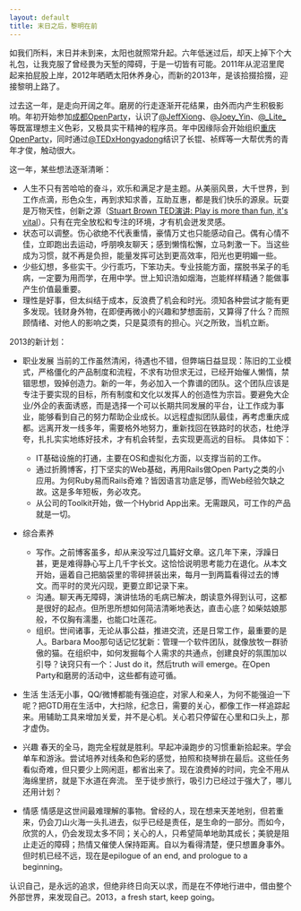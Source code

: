 ```yaml
---
layout: default
title: 末日之后，黎明在前
---
```


如我们所料，末日并未到来，太阳也就照常升起。六年低迷过后，却天上掉下个大礼包，让我克服了曾经畏为天堑的障碍，于是一切皆有可能。2011年从泥沼里爬起来拍屁股上岸，2012年晒晒太阳休养身心，而新的2013年，是该拾掇拾掇，迎接黎明上路了。

过去这一年，是走向开阔之年。磨房的行走逐渐开花结果，由外而内产生积极影响。年初开始参加[成都OpenParty](http://chengdu-open-party.org)，认识了[@JeffXiong](http://weibo.com/gigix)、[@Joey_Yin](http://weibo.com/joeyyin)、[@\_Lite\_](http://weibo.com/209998588)等既富理想主义色彩，又极具实干精神的程序员。年中因缘际会开始组织[重庆OpenParty](http://chongqing-open-party.org)，同时通过[@TEDxHongyadong](http://weibo.com/tedxhongyadong)结识了长锟、祯辉等一大帮优秀的青年才俊，触动很大。

这一年，某些想法逐渐清晰：

  + 人生不只有苦哈哈的奋斗，欢乐和满足才是主题。从美丽风景，大千世界，到工作点滴，形色众生，再到求知求善，互助互惠，都是我们快乐的源泉。玩耍是万物天性，创新之源（[Stuart Brown TED演讲: Play is more than fun, it's vital](http://www.ted.com/talks/stuart_brown_says_play_is_more_than_fun_it_s_vital.html)）。只有在完全放松和专注的环境，才有机会迸发灵感。
  + 状态可以调整。伤心欲绝不代表重情，豪情万丈也只能感动自己。偶有心情不佳，立即跑出去运动，呼朋唤友聊天；感到懒惰松懈，立马刺激一下。当这些成为习惯，就不再是负担，能量发挥可达到更高效率，阳光也更明媚一些。
  + 少些幻想，多些实干。少行乖巧，下笨功夫。专业技能方面，摆脱书呆子的毛病，一定要为用而学，在用中学。世上知识浩如烟海，岂能样样精通？能做事产生价值最重要。
  + 理性是好事，但太纠结于成本，反浪费了机会和时光。须知各种尝试才能有更多发现。钱财身外物，在即便再微小的兴趣和梦想面前，又算得了什么？而照顾情绪、对他人的影响之类，只是莫须有的担心。兴之所致，当机立断。

2013的新计划：

  * 职业发展 当前的工作虽然清闲，待遇也不错，但弊端日益显现：陈旧的工业模式，严格僵化的产品制度和流程，不求有功但求无过，已经开始催人懒惰，禁锢思想，毁掉创造力。新的一年，务必加入一个靠谱的团队。这个团队应该是专注于要实现的目标，所有制度和文化以发挥人的创造性为宗旨。要避免大企业/外企的表面诱惑，而是选择一个可以长期共同发展的平台，让工作成为事业，能够看到自己的努力帮助企业成长。以远程虚拟团队最佳，再考虑重庆成都。远离开发一线多年，需要格外地努力，重新找回在铁路时的状态，杜绝浮夸，扎扎实实地练好技术，才有机会转型，去实现更高远的目标。
具体如下：
    + IT基础设施的打通，主要在OS和虚拟化方面，以支撑当前的工作。
    + 通过折腾博客，打下坚实的Web基础，再用Rails做Open Party之类的小应用。为何Ruby易而Rails奇难？皆因语言功底足够，而Web经验欠缺之故。这是多年短板，务必攻克。
    + 从公司的Toolkit开始，做一个Hybrid App出来。无需跟风，可工作的产品就是一切。

  * 综合素养
    + 写作。之前博客虽多，却从来没写过几篇好文章。这几年下来，浮躁日甚，更是难得静心写上几千字长文。这恰恰说明思考能力在退化。从本文开始，逼着自己把脑袋里的零碎拼装出来，每月一到两篇看得过去的博文。而平时的灵光闪现，更要立即记录下来。
    + 沟通。聊天再无障碍，演讲怯场的毛病已解决，朗读意外得到认可，这都是很好的起点。但所思所想如何简洁清晰地表达，直击心底？如柴姑娘那般，不仅胸有濡墨，也能口吐莲花。
    + 组织。世间诸事，无论从事公益，推进交流，还是日常工作，最重要的是人。Barbara Moo那句话记忆犹新：管理一个软件团队，就像放牧一群骄傲的猫。在组织中，如何发掘每个人需求的共通点，创建良好的氛围加以引导？诀窍只有一个：Just do it，然后truth will emerge。在Open Party和磨房的活动中，这些都有迹可循。

  * 生活
生活无小事，QQ/微博都能有强迫症，对家人和亲人，为何不能强迫一下呢？把GTD用在生活中，大扫除，纪念日，需要的关心，都像工作一样追踪起来。用辅助工具来增加关爱，并不是心机。关心若只停留在心里和口头上，那才虚伪。

  * 兴趣
春天的全马，跑完全程就是胜利。早起冲澡跑步的习惯重新拾起来。学会单车和游泳。尝试培养对线条和色彩的感觉，拍照和挠琴排在最后。这些任务看似奇难，但只要少上网闲逛，都省出来了。现在浪费掉的时间，完全不用从海绵里挤，就是下水道在奔流。
至于徒步旅行，吸引力已经过于强大了，哪儿还用计划？

  * 情感
情感是这世间最难理解的事物。曾经的人，现在想来天差地别，但若重来，仍会刀山火海一头扎进去，似乎已经是责任，是生命的一部分。而如今，欣赏的人，仍会发现太多不同；关心的人，只希望简单地助其成长；美貌是阻止走近的障碍；热情又催使人保持距离。自以为看得清楚，便只想置身事外。但时机已经不远，现在是epilogue of an end, and prologue to a beginning。

认识自己，是永远的追求，但绝非终日向天以求，而是在不停地行进中，借由整个外部世界，来发现自己。2013，a fresh start, keep going。
